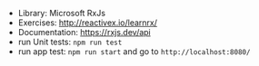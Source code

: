 - Library: Microsoft RxJs
- Exercises: http://reactivex.io/learnrx/
- Documentation: https://rxjs.dev/api
- run Unit tests: `npm run test`
- run app test: `npm run start` and go to `http://localhost:8080/`
